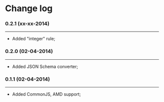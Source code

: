 Change log
==========

### 0.2.1 (xx-xx-2014)
______________________

+ Added "integer" rule;

### 0.2.0 (02-04-2014)
______________________

+ Added JSON Schema converter;

### 0.1.1 (02-04-2014)
______________________

+ Added CommonJS, AMD support;